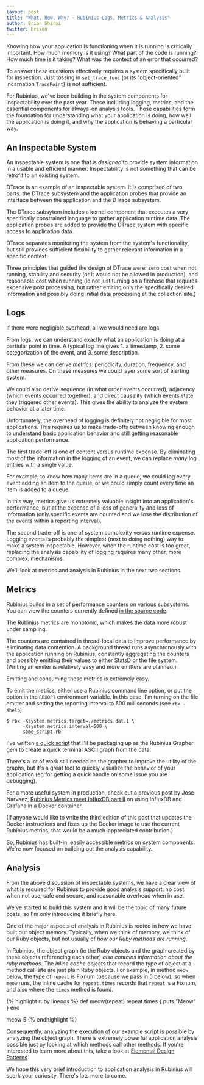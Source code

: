 ```yaml
---
layout: post
title: "What, How, Why? - Rubinius Logs, Metrics & Analysis"
author: Brian Shirai
twitter: brixen
---
```


Knowing how your application is functioning when it is running is critically important. How much memory is it using? What part of the code is running? How much time is it taking? What was the context of an error that occurred?

To answer these questions effectively requires a system specifically built for inspection. Just tossing in `set_trace_func` (or its "object-oriented" incarnation `TracePoint`) is not sufficient.

For Rubinius, we've been building in the system components for inspectability over the past year. These including logging, metrics, and the essential components for always-on analysis tools. These capabilities form the foundation for understanding what your application is doing, how well the application is doing it, and why the application is behaving a particular way.


## An Inspectable System

An inspectable system is one that is _designed_ to provide system information in a usable and efficient manner. Inspectability is not something that can be retrofit to an existing system.

DTrace is an example of an inspectable system. It is comprised of two parts: the DTrace subsystem and the application probes that provide an interface between the application and the DTrace subsystem.

The DTrace subsytem includes a kernel component that executes a very specifically constrained language to gather application runtime data. The application probes are added to provide the DTrace system with specific access to application data.

DTrace separates monitoring the system from the system's functionality, but still provides sufficient flexibility to gather relevant information in a specific context.

Three principles that guided the design of DTrace were: zero cost when not running, stability and security (or it would not be allowed in production), and reasonable cost when running (ie not just turning on a firehose that requires expensive post processing, but rather emiting only the specifically desired information and possibly doing initial data processing at the collection site.)


## Logs

If there were negligible overhead, all we would need are logs.

From logs, we can understand exactly what an application is doing at a partiular point in time. A typical log line gives 1. a timestamp, 2. some categorization of the event, and 3. some description.

From these we can derive _metrics_: periodicity, duration, frequency, and other measures. On these measures we could layer some sort of alerting system.

We could also derive sequence (in what order events occurred), adjacency (which events occurred together), and direct causality (which events state they triggered other events). This gives the ability to analyze the system behavior at a later time.

Unfortunately, the overhead of logging is definitely not negligible for most applications. This requires us to make trade-offs between knowing enough to understand basic application behavior and still getting reasonable application performance.

The first trade-off is one of content versus runtime expense. By eliminating most of the information in the logging of an event, we can replace _many_ log entries with a single value.

For example, to know how many items are in a queue, we could log every event adding an item to the queue, or we could simply count every time an item is added to a queue.

In this way, metrics give us extremely valuable insight into an application's performance, but at the expense of a loss of generality and loss of information (only specific events are counted and we lose the distribution of the events within a reporting interval).

The second trade-off is one of system complexity versus runtime expense. Logging events is probably the simplest (next to doing nothing) way to make a system inspectable. However, when the runtime cost is too great, replacing the analysis capability of logging requires many other, more complex, mechanisms.

We'll look at metrics and analysis in Rubinius in the next two sections.


## Metrics

Rubinius builds in a set of performance counters on various subsystems. You can view the counters currently defined [in the source code](https://github.com/rubinius/rubinius/blob/858ba3c28818fd77ae3780a4dd4dbea8f3b9626e/vm/metrics.cpp#L278-L393).

The Rubinius metrics are monotonic, which makes the data more robust under sampling.

The counters are contained in thread-local data to improve performance by eliminating data contention. A background thread runs asynchronously with the application running on Rubinius, constantly aggregating the counters and possibly emitting their values to either [StatsD](https://github.com/etsy/statsd) or the file system. (Writing an emiter is relatively easy and more emitters are planned.)

Emitting and consuming these metrics is extremely easy.

To emit the metrics, either use a Rubinius command line option, or put the option in the `RBXOPT` environment variable. In this case, I'm turning on the file emitter and setting the reporting interval to 500 milliseconds (see `rbx -Xhelp`):

```
$ rbx -Xsystem.metrics.target=./metrics.dat.1 \
      -Xsystem.metrics.interval=500 \
      some_script.rb
```

I've written [a quick script](https://gist.github.com/brixen/26ee9b8189ea7a65f6ff) that I'll be packaging up as the Rubinius Grapher gem to create a quick terminal ASCII graph from the data.

<div class="rubinius-logs-metrics-analysis">
<script src="https://gist.github.com/brixen/c6bc41ba15bcc3bf238d.js"></script>
</div>

There's a lot of work still needed on the grapher to improve the utility of the graphs, but it's a great tool to quickly visualize the behavior of your application (eg for getting a quick handle on some issue you are debugging).

For a more useful system in production, check out a previous post by Jose Narvaez, [Rubinius Metrics meet InfluxDB part II](http://rubinius.com/2015/01/05/rubinius-metrics-meets-influxdb-part2/) on using InfluxDB and Grafana in a Docker container.

(If anyone would like to write the third edition of this post that updates the Docker instructions and fixes up the Docker image to use the current Rubinius metrics, that would be a much-appreciated contribution.)

So, Rubinius has built-in, easily accessible metrics on system components. We're now focused on building out the analysis capability.


## Analysis

From the above discussion of inspectable systems, we have a clear view of what is required for Rubinius to provide good analysis support: no cost when not use, safe and secure, and reasonable overhead when in use.

We've started to build this system and it will be the topic of many future posts, so I'm only introducing it briefly here.

One of the major aspects of analysis in Rubinius is rooted in how we have built our object memory. Typically, when we think of memory, we think of our Ruby objects, but not usually of _how our Ruby methods are running_.

In Rubinius, the object graph (ie the Ruby objects and the graph created by these objects referencing each other) _also contains information about the ruby methods_. The _inline cache_ objects that record the type of object at a method call site are just plain Ruby objects. For example, in method `meow` below, the type of `repeat` is Fixnum (because we pass in 5 below), so when `meow` runs, the inline cache for `repeat.times` records that `repeat` is a Fixnum, and also where the `times` method is found.

{% highlight ruby linenos %}
def meow(repeat)
  repeat.times { puts "Meow" }
end

meow 5
{% endhighlight %}

Consequently, analyzing the execution of our example script is possible by analyzing the object graph. There is extremely powerful application analysis possible just by looking at which methods call other methods. If you're interested to learn more about this, take a look at [Elemental Design Patterns](http://www.amazon.com/Elemental-Design-Patterns-Jason-Smith/dp/0321711920/).

We hope this very brief introduction to application analysis in Rubinius will spark your curiosity. There's lots more to come.
